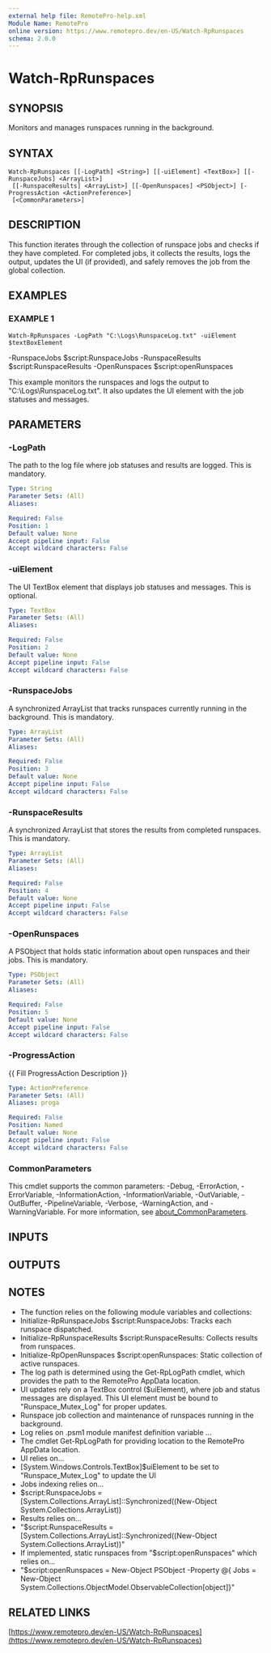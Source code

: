 ```yaml
---
external help file: RemotePro-help.xml
Module Name: RemotePro
online version: https://www.remotepro.dev/en-US/Watch-RpRunspaces
schema: 2.0.0
---
```


# Watch-RpRunspaces

## SYNOPSIS
Monitors and manages runspaces running in the background.

## SYNTAX

```
Watch-RpRunspaces [[-LogPath] <String>] [[-uiElement] <TextBox>] [[-RunspaceJobs] <ArrayList>]
 [[-RunspaceResults] <ArrayList>] [[-OpenRunspaces] <PSObject>] [-ProgressAction <ActionPreference>]
 [<CommonParameters>]
```

## DESCRIPTION
This function iterates through the collection of runspace jobs and checks if
they have completed.
For completed jobs, it collects the results, logs the
output, updates the UI (if provided), and safely removes the job from the
global collection.

## EXAMPLES

### EXAMPLE 1
```
Watch-RpRunspaces -LogPath "C:\Logs\RunspaceLog.txt" -uiElement $textBoxElement
```

-RunspaceJobs $script:RunspaceJobs -RunspaceResults $script:RunspaceResults
-OpenRunspaces $script:openRunspaces

This example monitors the runspaces and logs the output to "C:\Logs\RunspaceLog.txt".
It also updates the UI element with the job statuses and messages.

## PARAMETERS

### -LogPath
The path to the log file where job statuses and results are logged.
This is
mandatory.

```yaml
Type: String
Parameter Sets: (All)
Aliases:

Required: False
Position: 1
Default value: None
Accept pipeline input: False
Accept wildcard characters: False
```

### -uiElement
The UI TextBox element that displays job statuses and messages.
This is
optional.

```yaml
Type: TextBox
Parameter Sets: (All)
Aliases:

Required: False
Position: 2
Default value: None
Accept pipeline input: False
Accept wildcard characters: False
```

### -RunspaceJobs
A synchronized ArrayList that tracks runspaces currently running in the
background.
This is mandatory.

```yaml
Type: ArrayList
Parameter Sets: (All)
Aliases:

Required: False
Position: 3
Default value: None
Accept pipeline input: False
Accept wildcard characters: False
```

### -RunspaceResults
A synchronized ArrayList that stores the results from completed runspaces.
This is mandatory.

```yaml
Type: ArrayList
Parameter Sets: (All)
Aliases:

Required: False
Position: 4
Default value: None
Accept pipeline input: False
Accept wildcard characters: False
```

### -OpenRunspaces
A PSObject that holds static information about open runspaces and their jobs.
This is mandatory.

```yaml
Type: PSObject
Parameter Sets: (All)
Aliases:

Required: False
Position: 5
Default value: None
Accept pipeline input: False
Accept wildcard characters: False
```

### -ProgressAction
{{ Fill ProgressAction Description }}

```yaml
Type: ActionPreference
Parameter Sets: (All)
Aliases: proga

Required: False
Position: Named
Default value: None
Accept pipeline input: False
Accept wildcard characters: False
```

### CommonParameters
This cmdlet supports the common parameters: -Debug, -ErrorAction, -ErrorVariable, -InformationAction, -InformationVariable, -OutVariable, -OutBuffer, -PipelineVariable, -Verbose, -WarningAction, and -WarningVariable. For more information, see [about_CommonParameters](http://go.microsoft.com/fwlink/?LinkID=113216).

## INPUTS

## OUTPUTS

## NOTES
- The function relies on the following module variables and collections:
- Initialize-RpRunspaceJobs $script:RunspaceJobs: Tracks each runspace
    dispatched.
- Initialize-RpRunspaceResults $script:RunspaceResults: Collects results from
    runspaces.
- Initialize-RpOpenRunspaces $script:openRunspaces: Static collection of active
    runspaces.
- The log path is determined using the Get-RpLogPath cmdlet, which provides the
    path to the RemotePro AppData location.
- UI updates rely on a TextBox control ($uiElement), where job and status
    messages are displayed. This UI element must be bound to "Runspace_Mutex_Log"
    for proper updates.
- Runspace job collection and maintenance of runspaces running in the
    background.
- Log relies on .psm1 module manifest definition variable ...
- The cmdlet Get-RpLogPath for providing location to the RemotePro AppData
    location.
- UI relies on...
- \[System.Windows.Controls.TextBox\]$uiElement to be set to "Runspace_Mutex_Log"
    to update the UI
- Jobs indexing relies on...
- $script:RunspaceJobs = \[System.Collections.ArrayList\]::Synchronized((New-Object
    System.Collections.ArrayList))
- Results relies on...
- "$script:RunspaceResults = \[System.Collections.ArrayList\]::Synchronized((New-Object
    System.Collections.ArrayList))"
- If implemented, static runspaces from "$script:openRunspaces" which relies on...
- "$script:openRunspaces = New-Object PSObject -Property @{ Jobs = New-Object
    System.Collections.ObjectModel.ObservableCollection\[object\]}"

## RELATED LINKS

[https://www.remotepro.dev/en-US/Watch-RpRunspaces](https://www.remotepro.dev/en-US/Watch-RpRunspaces)

